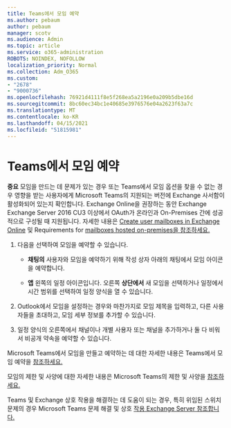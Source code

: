 ```yaml
---
title: Teams에서 모임 예약
ms.author: pebaum
author: pebaum
manager: scotv
ms.audience: Admin
ms.topic: article
ms.service: o365-administration
ROBOTS: NOINDEX, NOFOLLOW
localization_priority: Normal
ms.collection: Adm_O365
ms.custom:
- "2678"
- "9000736"
ms.openlocfilehash: 76921d4111f8e5f268ea5a2196e0a209b5dbe16d
ms.sourcegitcommit: 8bc60ec34bc1e40685e3976576e04a2623f63a7c
ms.translationtype: MT
ms.contentlocale: ko-KR
ms.lasthandoff: 04/15/2021
ms.locfileid: "51815981"
---
```

# <a name="schedule-a-meeting-in-teams"></a>Teams에서 모임 예약

**중요** 모임을 만드는 데 문제가 있는 경우 또는 Teams에서 모임 옵션을 찾을 수 없는 경우 영향을 받는 사용자에게 Microsoft Teams의 지원되는 버전에 Exchange 사서함이 활성화되어 있는지 확인합니다. Exchange Online을 권장하는 동안 Exchange Exchange Server 2016 CU3 이상에서 OAuth가 온라인과 On-Premises 간에 성공적으로 구성될 때 지원됩니다. 자세한 내용은 [Create user mailboxes in Exchange Online](https://docs.microsoft.com/exchange/recipients-in-exchange-online/create-user-mailboxes) 및 Requirements for [mailboxes hosted on-premises을 참조하세요.](https://docs.microsoft.com/microsoftteams/exchange-teams-interact#requirements-for-mailboxes-hosted-on-premises) 

1. 다음을 선택하여 모임을 예약할 수 있습니다.

    - **채팅의** 사용자와 모임을 예약하기 위해 작성 상자 아래의 채팅에서 모임 아이콘을 예약합니다.

    - **앱** 왼쪽의 일정 아이콘입니다. 오른쪽 **상단에서** 새 모임을 선택하거나 일정에서 시간 범위를 선택하여 일정 양식을 열 수 있습니다.

2. Outlook에서 모임을 설정하는 경우와 마찬가지로 모임 제목을 입력하고, 다른 사용자들을 초대하고, 모임 세부 정보를 추가할 수 있습니다.

3. 일정 양식의 오른쪽에서 채널이나 개별 사용자 또는 채널을 추가하거나 둘 다 비워서 비공개 약속을 예약할 수 있습니다.

Microsoft Teams에서 모임을 만들고 예약하는 데 대한 자세한 내용은 Teams에서 모임 예약을 [참조하세요.](https://support.office.com/article/Schedule-a-meeting-in-Teams-943507a9-8583-4c58-b5d2-8ec8265e04e5)

모임의 제한 및 사양에 대한 자세한 내용은 Microsoft Teams의 제한 및 사양을 [참조하세요.](https://docs.microsoft.com/microsoftteams/limits-specifications-teams#meetings-and-calls)

Teams 및 Exchange 상호 작용을 해결하는 데 도움이 되는 경우, 특히 위임된 스위치 문제의 경우 Microsoft Teams 문제 해결 및 상호 [작용 Exchange Server 참조합니다.](https://docs.microsoft.com/microsoftteams/troubleshoot/known-issues/teams-exchange-interaction-issue)